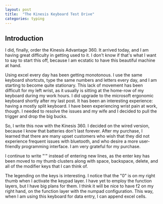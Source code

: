 ```yaml
---
layout: post
title:  "The Kinesis Keyboard Test Drive"
categories: typing
---
```


[git-explained-100]: https://youtu.be/hwP7WQkmECE

## Introduction

I did, finally, order the Kinesis Advantage 360. It arrived today, and I am having great difficulty in getting used to it. I don't know if that's what I want to say to start this off, because I am ecstatic to have this beautiful machine at hand.

Using excel every day has been getting monotonous. I use the same keyboard shortcuts, type the same numbers and letters every day, and I am starting to become quite stationary. This lack of movement has been difficult for my left wrist, as it usually is sitting at the home-row of my keyboard during my work hours. I did upgrade to the microsoft ergonomic keyboard shortly after my last post. It has been an interesting experience: having a mostly split keyboard. I have been experiencing wrist pain at work, though. I needed to resolve the issues and my wife and I decided to pull the trigger and drop the big bucks.

So, I write this now with the Kinesis 360. I decided on the wired version, because I know that batteries don't last forever. After my purchase, I learned that there are many upset customers who wish that they did not experience frequent issues with bluetooth, and who desire a more user-friendly programming interface. I am very grateful for my purchase.

I continue to write "'" instead of entering new lines, as the enter key has been moved to my thumb clusters along with space, backspace, delete, and all of the modifier keys that I can think of.

The legending on the keys is interesting. I notice that the "0" is on my right thumb when I activate the keypad layer. I have yet to employ the function layers, but I have big plans for them. I think it will be nice to have f2 on my right hand, on the function layer with the numpad configuration. This way, when I am using this keyboard for data entry, I can append excel cells.

